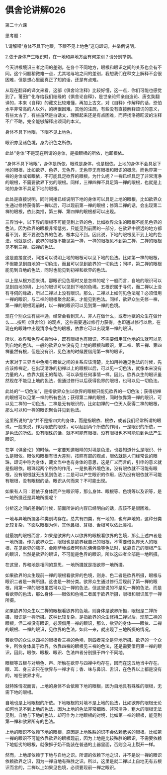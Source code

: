 # 俱舍论讲解026

第二十六课

思考题：

1.请解释“身体不具下地眼，下眼不见上地色”这句颂词，并举例说明。

2.依于身体产生眼识时，在一地和异地方面有何差别？请分别举例。

今天讲根境识三者之间的差别。在各个不同地方，眼根和眼识之间的关系也会有不同。这个问题稍微难一点，尤其地与地之间的差别，我想我们在释文上解释不会很困难，但是想心里面真正了知的话，还是有点难。

从现在翻译的译文来看，这部《俱舍论注释》比较好懂，这一点，你们可能也感觉到了。莆田广化寺给我们结缘的《俱舍论自释》，是世亲论师亲自造论、唐玄奘翻译的，本来《自释》的藏文比较难懂，再加上古文，对《自释》作解释的话，恐怕水平非常高的人以外，的确很困难。其他的注疏，有些没有直接解释颂词的意义，有些太古了，有些虽然是白话文，理解起来还是有点困难，而蒋扬洛德旺波的注释不广不略，完全能够解释出颂词的本义。

身体不具下地眼，下眼不见上地色，

眼识亦见诸色境，身为识色之所依。

此处“身体”不是现在所谓的身体，是指眼根的所依，也即根依。

“身体不具下地眼”，身体是所依，眼珠是身体，也是根依。上地的身体不会具足下地的眼根，比如欲界、色界、无色界，无色界无有眼根和眼识的概念，而色界第一禅的身体或者眼依，不可能具足欲界的眼根。为什么呢？一禅已经具足了非常清净的眼根，不需要欲界下劣的眼根。同样，三禅四禅不具足第一禅的眼根，也就是上地的身体不具足下地的眼根。

此处是直接说明，同时间接已经说明下地的身体可以具足上地的眼根，比如欲界众生通过修持获得第一禅以后，可以现前第一禅的眼根；修第二禅的话，会出现第二禅的眼根，依此类推，第三禅、第四禅的眼根都可以出现。

三界当中，以下界的眼根不可能见到上界的色，比如欲界众生的眼根不能见色界的色法，因为欲界的眼根非常低劣，只能见到前面的一部分，在欲界中很远的地方都看不到，更不要说色界的色法，根本见不到。因此说，下地的眼根见不到上地的色法，也就是说，欲界的眼根不能见第一禅，一禅的眼根见不到第二禅，二禅的眼根见不到三禅、四禅的色法。

这是直接宣说，间接可以说明上地的眼根可以见下地的色法。比如第一禅的眼根，不但能见到自地的一切色法，而且可以见到欲界的一切色法；同样，第二禅的眼根能见到自地的色法，同时也能见到初禅和欲界的色法。

以上是从根方面来讲。那眼识见色境时又是怎样的呢？一般而言，自地的眼识可以见到自地的境，上地的眼识可以见到下地的色境。五根识属于寻伺，而二禅以上没有寻伺的缘故，所以二禅以上没有眼识。那么，二禅以上如何见色法呢？必须借用一禅的眼识，与二禅的眼根聚合起来，才能见到色法。同样，欲界众生先修一禅，第一禅的眼根现前时，以一禅的眼识可以见到第一禅的色境。

现在个别众生有些神通，经常会看到天人、非人在做什么，或者地狱的众生在做什么……按照《俱舍论》的观点，这些需要通过修行力获得。也即通过修行以后，在现在的眼珠中出现清净有色的眼根，依靠它可以出现第一禅的眼识。

所以，欲界和色界初禅当中，既有眼根也有眼识，不需要借用其他地的法就可以见到自地的色法。一般的欲界众生没有见上地的眼根和眼识，第二禅、第三禅、第四禅虽然有根，但是没有识，见色法的时候要借用第一禅的眼识。

大家对于三界当中色境与眼依之间的关系应该清楚，比如用神通见色法的时候，先应该修禅定，在出现清净的初禅以上的眼根以后，可以见一切色法，就像本来没有力量的人，依靠大国王的帮助，可以承担任何事情一样。因此，欲界众生的眼识虽然现在不能见上地的色法，但通过修行以后获得色界的眼根，也可以见一切色法。

此处的“一切色法”，是指欲界众生以欲界的眼根只能见欲界的一切色法；获得初禅的眼根可以见第一禅的所有色法；获得第二禅的眼根，同时依靠第一禅的眼识，可以见二禅的一切色法。二禅是无有眼识的，比如初禅的一位天人获得二禅的眼根，那么可以和一禅的眼识聚合并见到色法。

这里所说的“身”并不是指四大的身体，而是指眼依、根依，或者我们经常所谓的眼珠。一般来说，作为眼依的眼珠，可以起到两个所依的作用，一是眼识的所依，一是色法的所依。没有眼珠的话，就不可能有眼根，没有眼根也不可能见到色法产生眼识。

在学《俱舍论》的时候，一定要知道眼睛的对境是色法，也要知道什么是眼识、什么是眼依。眼依和眼根有很大差别，按照有部的观点，眼依就是人们经常说的眼珠，颂词中称为身体，藏文当中也有身体的意思，这是广义而言的，引申的意义就是指眼依。眼珠起两个所依的作用，一是执著外境色法，没有眼依就不可能有眼根，没有眼根就无法见到色法；二是可以产生眼识的作用，因为没有眼依就不可能有眼根，没有眼根的话，眼识从何而来？不可能出现。

如果有人问：若依于身体而产生眼识等，那么身体、眼根等、色境等以及识等，是一地所摄还是异地所摄呢？

分析这之间的差别的时候，前面所讲的内容已经明白的话，应该不是很困难。

一地与异地所摄各种类别均存在。总共有四类，有一地的，也有异地的，这种分类比较复杂，下面以眼根为例，其他鼻根、耳根、舌根可以依此类推。

就最初的眼根而言，如果是欲界的人以欲界的眼根看欲界的色境，那么上述四者是一地所摄。作为欲界众生，眼根也是欲界我自己的眼根，不需要借色界天人的眼根，在见欲界的瓶子、金刚萨埵或者阿弥陀佛佛像等色法时，依靠自己的眼根产生的眼识，当然是欲界的眼识，不可能是色界的眼识，所以这四者全部是一地所摄。

在这里，界和地是相同的意思，一地所摄就是指欲界一地所摄。

如果欲界的众生现前一禅的眼根看欲界的色境，则身、色二者是欲界所摄，眼根与眼识二者是一禅所摄。这也是一种分类。欲界众生通过修行后现前了第一禅的眼根，用第一禅的眼根虽然可以见一禅的色法，但这里说的不是见一禅的色法，而是看欲界的色法，那么身体——眼依和色境二者属于欲界所摄，眼根和眼识属于一禅所摄。

如果欲界的众生以二禅的眼根看欲界的色境，则身体是欲界所摄，眼根是二禅所摄，眼识是一禅所摄。这种比较复杂，是指欲界的众生修持二禅以后，现前二禅的眼根，但二禅没有眼识，必须借用一禅的眼识，那么，欲界的身体——眼依、二禅的眼根、一禅的眼识，见欲界的色法，如此一来，就出现了三地所摄的情况。

若欲界的众生以四禅的眼根看三禅的色境，则四者完全是异地所摄。欲界的一个众生，所依身体属于欲界，依靠四禅的眼根见三禅的色法，还是需要借用第一禅的眼识，因此，眼依、眼根、眼识、色法四者分别摄于四个不同地。

眼根等五根与对境色、声、所触在欲界与四禅中均存在，因而在这五地当中存在。眼、耳、身三识只在欲界与一禅才有；香、味与鼻识、舌识，在色界以上都是没有的，唯在欲界才有。

就特殊情况而言，上地的身体不会依赖下地的眼根，因为自地具有殊胜的眼根，无需下地的眼根。

自地也是上地眼根的所依。下地眼根的对境不是上地的色法，比如欲界的眼根无论如何也见不到上地的色法，因为上地的色法非常细微、非常清净，粗大的眼根无法见到。自地与下地的色法，却可作为上地眼根的对境，比如第一禅的眼根，能见到第一禅和欲界所有的色法。

上地的眼识不依赖下地的眼根，原因是上地殊胜的识不会依赖低劣的眼根。比如第一禅的眼识不可能依靠欲界的眼根现前，因为上地是比较殊胜的眼识，不需要依赖下地低劣的眼根，就像狮子奶不能装在普通的土器里面，否则会马上裂开一样。

然而，上地却依赖于下地与自地之识。所谓的依赖下地之识，并不是说一禅的眼识依赖欲界之识，因为一禅自地有殊胜之识。所以，这里是就二禅以上自地无有五根识而言的，二禅以上如果见色境，必须要现前一禅之眼识。

